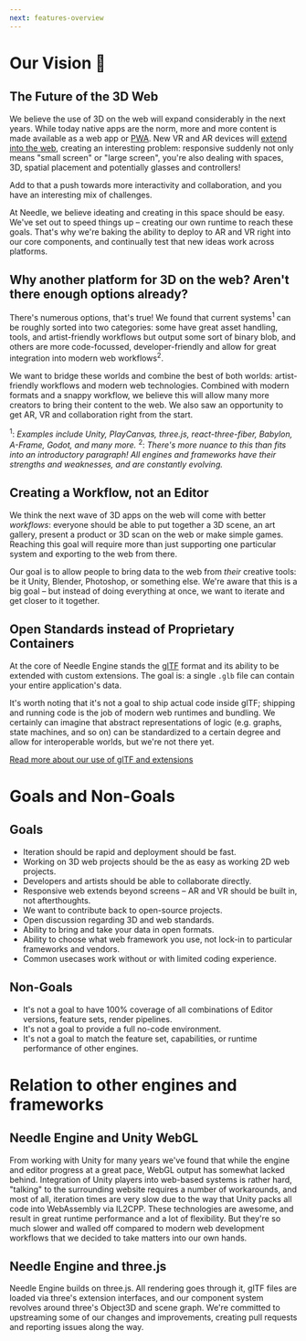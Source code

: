 ```yaml
---
next: features-overview
---
```


# Our Vision 🔮

## The Future of the 3D Web

We believe the use of 3D on the web will expand considerably in the next years. While today native apps are the norm, more and more content is made available as a web app or [PWA](https://web.dev/progressive-web-apps/).  New VR and AR devices will [extend into the web](https://immersive-web.github.io/webxr-samples/), creating an interesting problem: responsive suddenly not only means  "small screen" or "large screen", you're also dealing with spaces, 3D, spatial placement and potentially glasses and controllers!  

Add to that a push towards more interactivity and collaboration, and you have an interesting mix of challenges.  

At Needle, we believe ideating and creating in this space should be easy. We've set out to speed things up – creating our own runtime to reach these goals. That's why we're baking the ability to deploy to AR and VR right into our core components, and continually test that new ideas work across platforms. 

## Why another platform for 3D on the web? Aren't there enough options already?

There's numerous options, that's true! We found that current systems<sup>1</sup> can be roughly sorted into two categories: some have great asset handling, tools, and artist-friendly workflows but output some sort of binary blob, and others are more code-focussed, developer-friendly and allow for great integration into modern web workflows<sup>2</sup>.  

We want to bridge these worlds and combine the best of both worlds: artist-friendly workflows and modern web technologies. Combined with modern formats and a snappy workflow, we believe this will allow many more creators to bring their content to the web. We also saw an opportunity to get AR, VR and collaboration right from the start.  
  
<sup>1</sup>: _Examples include Unity, PlayCanvas, three.js, react-three-fiber, Babylon, A-Frame, Godot, and many more._
<sup>2</sup>: _There's more nuance to this than fits into an introductory paragraph! All engines and frameworks have their strengths and weaknesses, and are constantly evolving._
  
## Creating a Workflow, not an Editor
  
We think the next wave of 3D apps on the web will come with better _workflows_: everyone should be able to put together a 3D scene, an art gallery, present a product or 3D scan on the web or make simple games. Reaching this goal will require more than just supporting one particular system and exporting to the web from there.
  
Our goal is to allow people to bring data to the web from _their_ creative tools: be it Unity, Blender, Photoshop, or something else. We're aware that this is a big goal – but instead of doing everything at once, we want to iterate and get closer to it together.  
  
## Open Standards instead of Proprietary Containers

At the core of Needle Engine stands the [glTF](https://registry.khronos.org/glTF/specs/2.0/glTF-2.0.html) format and its ability to be extended with custom extensions. The goal is: a single `.glb` file can contain your entire application's data. 
  
It's worth noting that it's not a goal to ship actual code inside glTF; shipping and running code is the job of modern web runtimes and bundling. We certainly can imagine that abstract representations of logic (e.g. graphs, state machines, and so on) can be standardized to a certain degree and allow for interoperable worlds, but we're not there yet.  
  
[Read more about our use of glTF and extensions](./technical-overview.md)

# Goals and Non-Goals

## Goals
- Iteration should be rapid and deployment should be fast. 
- Working on 3D web projects should be the as easy as working 2D web projects.   
- Developers and artists should be able to collaborate directly.   
- Responsive web extends beyond screens – AR and VR should be built in, not afterthoughts.   
- We want to contribute back to open-source projects. 
- Open discussion regarding 3D and web standards. 
- Ability to bring and take your data in open formats. 
- Ability to choose what web framework you use, not lock-in to particular frameworks and vendors. 
- Common usecases work without or with limited coding experience.  

## Non-Goals
- It's not a goal to have 100% coverage of all combinations of Editor versions, feature sets, render pipelines.  
- It's not a goal to provide a full no-code environment.  
- It's not a goal to match the feature set, capabilities, or runtime performance of other engines.  
  
# Relation to other engines and frameworks  

## Needle Engine and Unity WebGL

From working with Unity for many years we've found that while the engine and editor progress at a great pace, WebGL output has somewhat lacked behind. Integration of Unity players into web-based systems is rather hard, "talking" to the surrounding website requires a number of workarounds, and most of all, iteration times are very slow due to the way that Unity packs all code into WebAssembly via IL2CPP. These technologies are awesome, and result in great runtime performance and a lot of flexibility. But they're so much slower and walled off compared to modern web development workflows that we decided to take matters into our own hands.  

## Needle Engine and three.js

Needle Engine builds on three.js. All rendering goes through it, glTF files are loaded via three's extension interfaces, and our component system revolves around three's Object3D and scene graph. We're committed to upstreaming some of our changes and improvements, creating pull requests and reporting issues along the way.  

